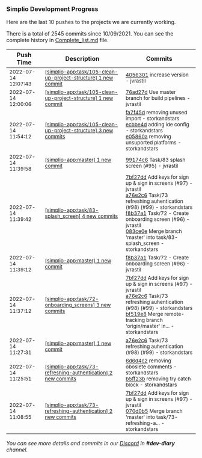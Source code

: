 
### Simplio Development Progress

Here are the last 10 pushes to the projects we are currently working.

There is a total of 2545 commits since 10/09/2021. You can see the complete history in
 [Complete_list.md](Complete_list.md) file.

| Push Time | Description | Commits |
| --- | --- | --- |
| <sub>2022-07-14 12:07:43</sub> | <sub>[[simplio-app:task/105\-clean\-up\-project\-structure] 1 new commit](https://github.com/SimplioOfficial/simplio-app/commit/4056301f6081a27afe24075319808add30e2aebb)</sub> | <sub>[4056301](https://github.com/SimplioOfficial/simplio-app/commit/4056301f6081a27afe24075319808add30e2aebb) increase version - jvrastil</sub> |
| <sub>2022-07-14 12:00:06</sub> | <sub>[[simplio-app:task/105\-clean\-up\-project\-structure] 1 new commit](https://github.com/SimplioOfficial/simplio-app/commit/76ad27d2e33f0050e44d3e4cec75905a82eb0c04)</sub> | <sub>[76ad27d](https://github.com/SimplioOfficial/simplio-app/commit/76ad27d2e33f0050e44d3e4cec75905a82eb0c04) Use master branch for build pipelines - jvrastil</sub> |
| <sub>2022-07-14 11:54:12</sub> | <sub>[[simplio-app:task/105\-clean\-up\-project\-structure] 3 new commits](https://github.com/SimplioOfficial/simplio-app/compare/99174c69cf36...e05860a85626)</sub> | <sub>[fa7f45d](https://github.com/SimplioOfficial/simplio-app/commit/fa7f45dbed562311eb55c9cfa53d2079ee7db589) removing unused import - storkandstars<br>[ecbbe4d](https://github.com/SimplioOfficial/simplio-app/commit/ecbbe4d5b9f409737ee7bf20ac00f4dcfedc6cd3) adding ide config - storkandstars<br>[e05860a](https://github.com/SimplioOfficial/simplio-app/commit/e05860a856266337af0dc3c75bde99ca1243e493) removing unsuported platforms - storkandstars</sub> |
| <sub>2022-07-14 11:39:58</sub> | <sub>[[simplio-app:master] 1 new commit](https://github.com/SimplioOfficial/simplio-app/commit/99174c69cf36c8cb8ae7c936c757ba5833bd1de5)</sub> | <sub>[99174c6](https://github.com/SimplioOfficial/simplio-app/commit/99174c69cf36c8cb8ae7c936c757ba5833bd1de5) Task/83 splash screen (#95) - jvrastil</sub> |
| <sub>2022-07-14 11:39:42</sub> | <sub>[[simplio-app:task/83\-splash\_screen] 4 new commits](https://github.com/SimplioOfficial/simplio-app/compare/67158aeb7abd...083ce0eea139)</sub> | <sub>[7bf27dd](https://github.com/SimplioOfficial/simplio-app/commit/7bf27dd7218d82bc780f2dab7e6da4e2d79b02d5) Add keys for sign up & sign in screens (#97) - jvrastil<br>[a76e2c6](https://github.com/SimplioOfficial/simplio-app/commit/a76e2c61ef98091ef0b896dd6daad716dbdf47d1) Task/73 refreshing auhentication (#98) (#99) - storkandstars<br>[f8b37a1](https://github.com/SimplioOfficial/simplio-app/commit/f8b37a179d62d1eb69c25c1f77f7794771c3551c) Task/72 - Create onboarding screen (#96) - jvrastil<br>[083ce0e](https://github.com/SimplioOfficial/simplio-app/commit/083ce0eea139ab7fe3848bc670fe99493ee97d29) Merge branch 'master' into task/83-splash_screen - storkandstars</sub> |
| <sub>2022-07-14 11:39:12</sub> | <sub>[[simplio-app:master] 1 new commit](https://github.com/SimplioOfficial/simplio-app/commit/f8b37a179d62d1eb69c25c1f77f7794771c3551c)</sub> | <sub>[f8b37a1](https://github.com/SimplioOfficial/simplio-app/commit/f8b37a179d62d1eb69c25c1f77f7794771c3551c) Task/72 - Create onboarding screen (#96) - jvrastil</sub> |
| <sub>2022-07-14 11:37:12</sub> | <sub>[[simplio-app:task/72\-onboarding\_screens] 3 new commits](https://github.com/SimplioOfficial/simplio-app/compare/d4ee8ca93d65...bf519e823338)</sub> | <sub>[7bf27dd](https://github.com/SimplioOfficial/simplio-app/commit/7bf27dd7218d82bc780f2dab7e6da4e2d79b02d5) Add keys for sign up & sign in screens (#97) - jvrastil<br>[a76e2c6](https://github.com/SimplioOfficial/simplio-app/commit/a76e2c61ef98091ef0b896dd6daad716dbdf47d1) Task/73 refreshing auhentication (#98) (#99) - storkandstars<br>[bf519e8](https://github.com/SimplioOfficial/simplio-app/commit/bf519e8233386b78ed060f073ad1788c4dc626b9) Merge remote-tracking branch 'origin/master' in... - storkandstars</sub> |
| <sub>2022-07-14 11:27:31</sub> | <sub>[[simplio-app:master] 1 new commit](https://github.com/SimplioOfficial/simplio-app/commit/a76e2c61ef98091ef0b896dd6daad716dbdf47d1)</sub> | <sub>[a76e2c6](https://github.com/SimplioOfficial/simplio-app/commit/a76e2c61ef98091ef0b896dd6daad716dbdf47d1) Task/73 refreshing auhentication (#98) (#99) - storkandstars</sub> |
| <sub>2022-07-14 11:25:51</sub> | <sub>[[simplio-app:task/73\-refreshing\-authentication] 2 new commits](https://github.com/SimplioOfficial/simplio-app/compare/070d0b5f804f...b5ff23bda4ea)</sub> | <sub>[6d6d4c2](https://github.com/SimplioOfficial/simplio-app/commit/6d6d4c26acdafe3a815d07f805e45ce480aa4551) removing oboslete comments - storkandstars<br>[b5ff23b](https://github.com/SimplioOfficial/simplio-app/commit/b5ff23bda4eaf5e57e87cf31252744bcbd6ebbb1) removing try catch block - storkandstars</sub> |
| <sub>2022-07-14 11:08:55</sub> | <sub>[[simplio-app:task/73\-refreshing\-authentication] 2 new commits](https://github.com/SimplioOfficial/simplio-app/compare/24eb45451719...070d0b5f804f)</sub> | <sub>[7bf27dd](https://github.com/SimplioOfficial/simplio-app/commit/7bf27dd7218d82bc780f2dab7e6da4e2d79b02d5) Add keys for sign up & sign in screens (#97) - jvrastil<br>[070d0b5](https://github.com/SimplioOfficial/simplio-app/commit/070d0b5f804f73b7bdf0b60b458a2519faac3473) Merge branch 'master' into task/73-refreshing-a... - storkandstars</sub> |

_You can see more details and commits in our [Discord](https://discord.gg/aKhjuwZmdP) in **#dev-diary** channel._
